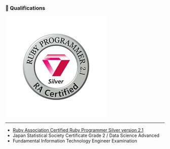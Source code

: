 ### 📜 Qualifications

<img src="https://raw.githubusercontent.com/yudukikun5120/yudukikun5120/main/emblems/logo_silver_v21.svg">

---

- [Ruby Association Certified Ruby Programmer Silver version 2.1](https://www.credential.net/c985f2eb-bcea-4397-8177-51a4a51385db)
- Japan Statistical Society Certificate Grade 2 / Data Science Advanced
- Fundamental Information Technology Engineer Examination

<!--
**yudukikun5120/yudukikun5120** is a ✨ _special_ ✨ repository because its `README.md` (this file) appears on your GitHub profile.

Here are some ideas to get you started:

- 🔭 I’m currently working on ...
- 🌱 I’m currently learning ...
- 👯 I’m looking to collaborate on ...
- 🤔 I’m looking for help with ...
- 💬 Ask me about ...
- 📫 How to reach me: ...
- 😄 Pronouns: ...
- ⚡ Fun fact: ...
-->
